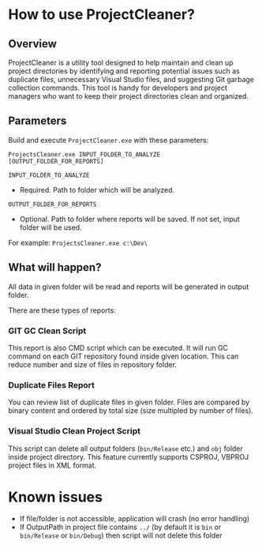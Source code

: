 # How to use ProjectCleaner?

## Overview

ProjectCleaner is a utility tool designed to help maintain and clean up project directories by identifying and reporting potential issues such as duplicate files, unnecessary Visual Studio files, and suggesting Git garbage collection commands. This tool is handy for developers and project managers who want to keep their project directories clean and organized.

## Parameters

Build and execute `ProjectCleaner.exe` with these parameters:

```
ProjectsCleaner.exe INPUT_FOLDER_TO_ANALYZE [OUTPUT_FOLDER_FOR_REPORTS]
```

`INPUT_FOLDER_TO_ANALYZE`
  - Required. Path to folder which will be analyzed.

`OUTPUT_FOLDER_FOR_REPORTS`
  - Optional. Path to folder where reports will be saved.
    If not set, input folder will be used.

For example: `ProjectsCleaner.exe c:\Dev\`

## What will happen?

All data in given folder will be read and reports will be generated in output folder.

There are these types of reports:

### GIT GC Clean Script

This report is also CMD script which can be executed. It will run GC command on each GIT repository found inside given location. 
This can reduce number and size of files in repository folder.

### Duplicate Files Report

You can review list of duplicate files in given folder.
Files are compared by binary content and ordered by total size (size multipled by number of files).

### Visual Studio Clean Project Script

This script can delete all output folders (`bin/Release` etc.) and `obj` folder inside project directory.
This feature currently supports CSPROJ, VBPROJ project files in XML format.

# Known issues

* If file/folder is not accessible, application will crash (no error handling)
* If OutputPath in project file contains `../` (by default it is `bin` or `bin/Release` or `bin/Debug`) then script will not delete this folder
